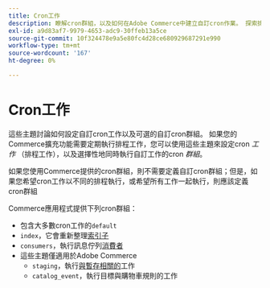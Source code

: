 ```yaml
---
title: Cron工作
description: 瞭解cron群組，以及如何在Adobe Commerce中建立自訂cron作業。 探索排程工作設定和cron群組設定。
exl-id: a9d83af7-9979-4653-adc9-30ffeb13a5ce
source-git-commit: 10f324478e9a5e80fc4d28ce680929687291e990
workflow-type: tm+mt
source-wordcount: '167'
ht-degree: 0%

---
```


# Cron工作

這些主題討論如何設定自訂cron工作以及可選的自訂cron群組。 如果您的Commerce擴充功能需要定期執行排程工作，您可以使用這些主題來設定cron _工作_ （排程工作），以及選擇性地同時執行自訂工作的cron _群組_。

如果您使用Commerce提供的cron群組，則不需要定義自訂cron群組；但是，如果您希望cron工作以不同的排程執行，或希望所有工作一起執行，則應該定義cron群組

Commerce應用程式提供下列cron群組：

- 包含大多數cron工作的`default`
- `index`，它會重新整理[索引子](../cli/manage-indexers.md)
- `consumers`，執行訊息佇列[消費者](../cli/start-message-queues.md)
- 這些主題僅適用於Adobe Commerce
   - `staging`，執行[與暫存相關的](https://experienceleague.adobe.com/en/docs/commerce-admin/content-design/staging/content-staging)工作
   - `catalog_event`，執行目標與購物車規則的工作
